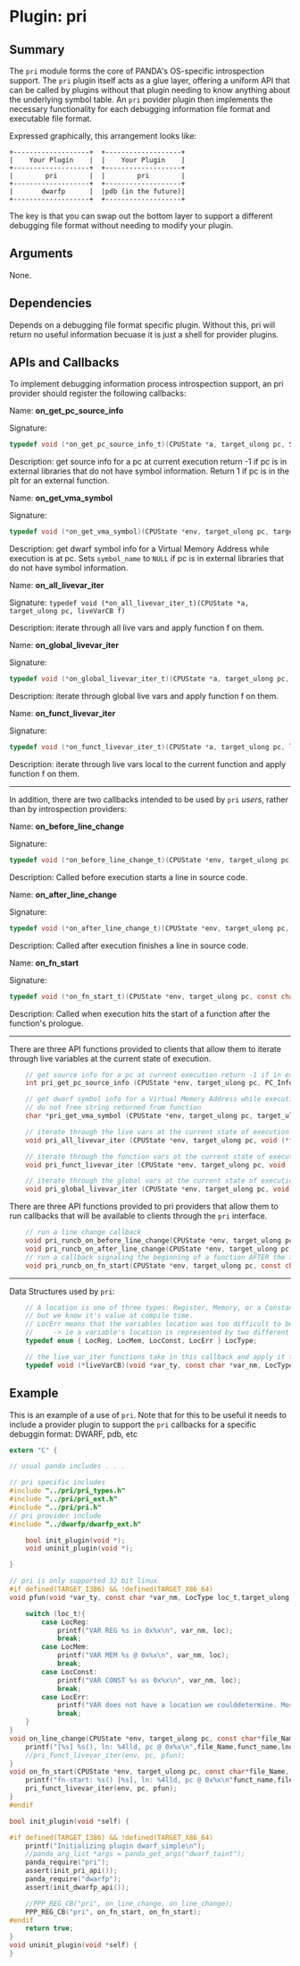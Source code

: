 Plugin: pri
===========

Summary
-------

The `pri` module forms the core of PANDA's OS-specific introspection support. The `pri` plugin itself acts as a glue layer, offering a uniform API that can be called by plugins without that plugin needing to know anything about the underlying symbol table. An `pri` povider plugin then implements the necessary functionality for each debugging information file format and executable file format.

Expressed graphically, this arrangement looks like:

    +-------------------+  +-------------------+
    |    Your Plugin    |  |    Your Plugin    |
    +-------------------+  +-------------------+
    |        pri        |  |        pri        |
    +-------------------+  +-------------------+
    |       dwarfp      |  |pdb (in the future)|
    +-------------------+  +-------------------+

The key is that you can swap out the bottom layer to support a different debugging file format without needing to modify your plugin.

Arguments
---------

None.

Dependencies
------------

Depends on a debugging file format specific plugin.
Without this, pri will return no useful information becuase it is just a shell for provider plugins.

APIs and Callbacks
------------------

To implement debugging information process introspection support, an pri provider should register the following callbacks:

Name: **on_get_pc_source_info**

Signature:

```C
typedef void (*on_get_pc_source_info_t)(CPUState *a, target_ulong pc, SrcInfo *info, int *rc)
```

Description: get source info for a pc at current execution return -1 if pc is in
external libraries that do not have symbol information.  Return 1 if pc is in
the plt for an external function.

Name: **on_get_vma_symbol**

Signature:

```C
typedef void (*on_get_vma_symbol)(CPUState *env, target_ulong pc, target_ulong vma, char **symbol_name)
```

Description: get dwarf symbol info for a Virtual Memory Address while execution is at pc. Sets `symbol_name` to  `NULL` if pc is in external libraries that do not have symbol information.

Name: **on_all_livevar_iter**

Signature: `typedef void (*on_all_livevar_iter_t)(CPUState *a, target_ulong pc, liveVarCB f)`

Description: iterate through all live vars and apply function f on them.

Name: **on_global_livevar_iter**

Signature:

```C
typedef void (*on_global_livevar_iter_t)(CPUState *a, target_ulong pc, liveVarCB f)
```

Description: iterate through global live vars and apply function f on them.

Name: **on_funct_livevar_iter**

Signature:

```C
typedef void (*on_funct_livevar_iter_t)(CPUState *a, target_ulong pc, liveVarCB f)
```

Description: iterate through live vars local to the current function and apply function f on them.

---------------

In addition, there are two callbacks intended to be used by `pri` *users*, rather than by introspection providers:

Name: **on_before_line_change**

Signature:

```C
typedef void (*on_before_line_change_t)(CPUState *env, target_ulong pc, const char *file_name, const char *funct_name, unsigned long long lno)
```

Description: Called before execution starts a line in source code.

Name: **on_after_line_change**

Signature:

```C
typedef void (*on_after_line_change_t)(CPUState *env, target_ulong pc, const char *file_name, const char *funct_name, unsigned long long lno)
```

Description: Called after execution finishes a line in source code.

Name: **on_fn_start**

Signature:

```C
typedef void (*on_fn_start_t)(CPUState *env, target_ulong pc, const char *file_name, const char *funct_name)
```

Description: Called when execution hits the start of a function after the function's prologue.

---------------

There are three API functions provided to clients that allow them to iterate through live variables at the current state of execution.

```C
    // get source info for a pc at current execution return -1 if in external libraries that do not have symbol information
    int pri_get_pc_source_info (CPUState *env, target_ulong pc, PC_Info *info);

    // get dwarf symbol info for a Virtual Memory Address while execution is at pc. Return `NULL` if external libraries that do not have symbol information
    // do not free string returned from function
    char *pri_get_vma_symbol (CPUState *env, target_ulong pc, target_ulong vma);

    // iterate through the live vars at the current state of execution
    void pri_all_livevar_iter (CPUState *env, target_ulong pc, void (*f)(void *var_ty, const char *var_nm, LocType loc_t,     target_ulong loc));

    // iterate through the function vars at the current state of execution
    void pri_funct_livevar_iter (CPUState *env, target_ulong pc, void (*f)(void *var_ty, const char *var_nm, LocType loc_t, target_ulong loc));

    // iterate through the global vars at the current state of execution
    void pri_global_livevar_iter (CPUState *env, target_ulong pc, void (*f)(void *var_ty, const char *var_nm, LocType loc_t, target_ulong loc));
```

There are three API functions provided to pri providers that allow them to run callbacks that will be available to clients through the `pri` interface.

```C
    // run a line change callback
    void pri_runcb_on_before_line_change(CPUState *env, target_ulong pc, const char *file_name, const char *funct_name, unsigned long long lno);
    void pri_runcb_on_after_line_change(CPUState *env, target_ulong pc, const char *file_name, const char *funct_name, unsigned long long lno);
    // run a callback signaling the beginning of a function AFTER the function prologue
    void pri_runcb_on_fn_start(CPUState *env, target_ulong pc, const char *file_name, const char *funct_name);
```

---------------

Data Structures used by `pri`:

```C
    // A location is one of three types: Register, Memory, or a Constant (variable is not stored anywhere in memory or registers)
    // but we know it's value at compile time.
    // LocErr means that the variables location was too difficult to be determine (future support may remediate this).
    //     -> ie a variable's location is represented by two different registers (DW_OP_bit_piece)
    typedef enum { LocReg, LocMem, LocConst, LocErr } LocType;

    // the live_var_iter functions take in this callback and apply it to all vars that are live at the current program state
    typedef void (*liveVarCB)(void *var_ty, const char *var_nm, LocType loc_t, target_ulong loc);
```

Example
-------

This is an example of a use of `pri`.  Note that for this to be useful it needs to include a provider plugin to support the `pri` callbacks for a specific debuggin format: DWARF, pdb, etc

```C
extern "C" {

// usual panda includes . . .

// pri specific includes
#include "../pri/pri_types.h"
#include "../pri/pri_ext.h"
#include "../pri/pri.h"
// pri provider include
#include "../dwarfp/dwarfp_ext.h"

    bool init_plugin(void *);
    void uninit_plugin(void *);

}

// pri is only supported 32 bit linux
#if defined(TARGET_I386) && !defined(TARGET_X86_64)
void pfun(void *var_ty, const char *var_nm, LocType loc_t,target_ulong loc){

    switch (loc_t){
        case LocReg:
            printf("VAR REG %s in 0x%x\n", var_nm, loc);
            break;
        case LocMem:
            printf("VAR MEM %s @ 0x%x\n", var_nm, loc);
            break;
        case LocConst:
            printf("VAR CONST %s as 0x%x\n", var_nm, loc);
            break;
        case LocErr:
            printf("VAR does not have a location we coulddetermine. Most likely because the var is splitamong multiple locations\n");
            break;
    }
}
void on_line_change(CPUState *env, target_ulong pc, const char*file_Name, const char *funct_name, unsigned long long lno){
    printf("[%s] %s(), ln: %4lld, pc @ 0x%x\n",file_Name,funct_name,lno,pc);
    //pri_funct_livevar_iter(env, pc, pfun);
}
void on_fn_start(CPUState *env, target_ulong pc, const char*file_Name, const char *funct_name, unsigned long long lno){
    printf("fn-start: %s() [%s], ln: %4lld, pc @ 0x%x\n"funct_name,file_Name,lno,pc);
    pri_funct_livevar_iter(env, pc, pfun);
}
#endif

bool init_plugin(void *self) {

#if defined(TARGET_I386) && !defined(TARGET_X86_64)
    printf("Initializing plugin dwarf_simple\n");
    //panda_arg_list *args = panda_get_args("dwarf_taint");
    panda_require("pri");
    assert(init_pri_api());
    panda_require("dwarfp");
    assert(init_dwarfp_api());

    //PPP_REG_CB("pri", on_line_change, on_line_change);
    PPP_REG_CB("pri", on_fn_start, on_fn_start);
#endif
    return true;
}
void uninit_plugin(void *self) {
}
```
